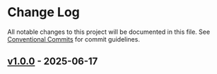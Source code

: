 # Change Log

All notable changes to this project will be documented in this file. See [Conventional Commits](https://conventionalcommits.org) for commit guidelines.


## [v1.0.0](https://github.com/catalystbyzoho/zc-sdk-js/releases/tag/v1.0.0) - 2025-06-17
